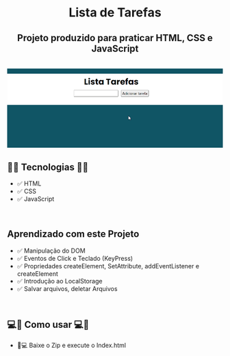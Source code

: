 <h1 align="center">Lista de Tarefas</h1>
<h2 align="center">Projeto produzido para praticar HTML, CSS e JavaScript</h2>
<br>
<div align="center">
    <img width="700px" src="assets/img/Tarefas.gif" alt="Gif das Tarefas">
</div>


<h2>🚀🚀 Tecnologias 🚀🚀</h2>

* ✅ HTML
* ✅ CSS
* ✅ JavaScript

<br>

<h2> Aprendizado com este Projeto </h2>

* ✅ Manipulação do DOM
* ✅ Eventos de Click e Teclado (KeyPress)
* ✅ Propriedades createElement, SetAttribute, addEventListener e createElement
* ✅ Introdução ao LocalStorage
* ✅ Salvar arquivos, deletar Arquivos

<br>

<h2> 💻📲 Como usar 💻📲 </h2>

* 📱💻 Baixe o Zip e execute o Index.html
